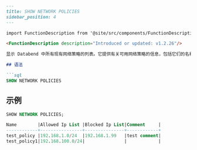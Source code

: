 ```md
---
title: SHOW NETWORK POLICIES
sidebar_position: 4
---

import FunctionDescription from '@site/src/components/FunctionDescription';

<FunctionDescription description="Introduced or updated: v1.2.26"/>

显示 Databend 中所有现有网络策略的列表。它提供有关可用网络策略的信息，包括它们的名称以及是否配置了任何允许或阻止的 IP 地址列表。

## 语法

```sql
SHOW NETWORK POLICIES
```

## 示例

```sql
SHOW NETWORK POLICIES;

Name        |Allowed Ip List |Blocked Ip List|Comment     |
------------+----------------+---------------+------------+
test_policy |192.168.1.0/24  |192.168.1.99   |test comment|
test_policy1|192.168.100.0/24|               |            |
```